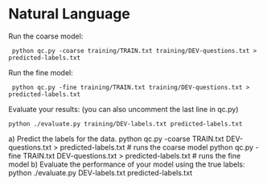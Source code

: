 # Natural Language

Run the coarse model:
```
 python qc.py -coarse training/TRAIN.txt training/DEV-questions.txt > predicted-labels.txt

```

Run the fine model:
```
 python qc.py -fine training/TRAIN.txt training/DEV-questions.txt > predicted-labels.txt

```
Evaluate your results: (you can also uncomment the last line in qc.py)
```
python ./evaluate.py training/DEV-labels.txt predicted-labels.txt
```


a) Predict the labels for the data.
python qc.py -coarse TRAIN.txt DEV-questions.txt > predicted-labels.txt # runs the coarse model
python qc.py -fine TRAIN.txt DEV-questions.txt > predicted-labels.txt # runs the fine model
b) Evaluate the performance of your model using the true labels:
python ./evaluate.py DEV-labels.txt predicted-labels.txt